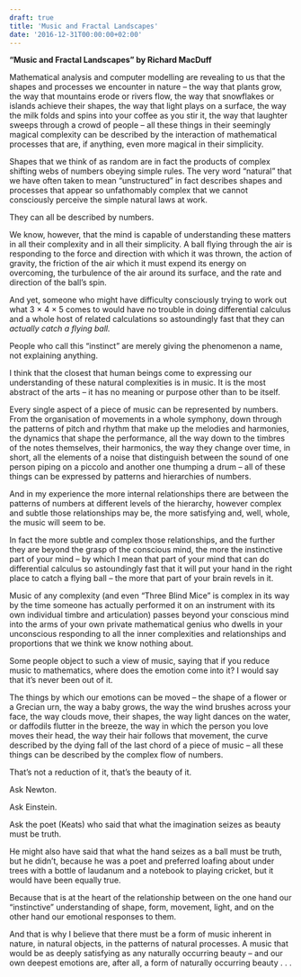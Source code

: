 ```yaml
---
draft: true
title: 'Music and Fractal Landscapes'
date: '2016-12-31T00:00:00+02:00'
---
```


**“Music and Fractal Landscapes” by Richard MacDuff**

Mathematical analysis and computer modelling are revealing to us that the shapes and processes we encounter in nature – the way that plants grow, the way that mountains erode or rivers flow, the way that snowflakes or islands achieve their shapes, the way that light plays on a surface, the way the milk folds and spins into your coffee as you stir it, the way that laughter sweeps through a crowd of people – all these things in their seemingly magical complexity can be described by the interaction of mathematical processes that are, if anything, even more magical in their simplicity.

Shapes that we think of as random are in fact the products of complex shifting webs of numbers obeying simple rules. The very word “natural” that we have often taken to mean “unstructured” in fact describes shapes and processes that appear so unfathomably complex that we cannot consciously perceive the simple natural laws at work.

They can all be described by numbers.

We know, however, that the mind is capable of understanding these matters in all their complexity and in all their simplicity. A ball flying through the air is responding to the force and direction with which it was thrown, the action of gravity, the friction of the air which it must expend its energy on overcoming, the turbulence of the air around its surface, and the rate and direction of the ball’s spin.

And yet, someone who might have difficulty consciously trying to work out what 3 × 4 × 5 comes to would have no trouble in doing differential calculus and a whole host of related calculations so astoundingly fast that they can _actually catch a flying ball._

People who call this “instinct” are merely giving the phenomenon a name, not explaining anything.

I think that the closest that human beings come to expressing our understanding of these natural complexities is in music. It is the most abstract of the arts – it has no meaning or purpose other than to be itself.

Every single aspect of a piece of music can be represented by numbers. From the organisation of movements in a whole symphony, down through the patterns of pitch and rhythm that make up the melodies and harmonies, the dynamics that shape the performance, all the way down to the timbres of the notes themselves, their harmonics, the way they change over time, in short, all the elements of a noise that distinguish between the sound of one person piping on a piccolo and another one thumping a drum – all of these things can be expressed by patterns and hierarchies of numbers.

And in my experience the more internal relationships there are between the patterns of numbers at different levels of the hierarchy, however complex and subtle those relationships may be, the more satisfying and, well, whole, the music will seem to be.

In fact the more subtle and complex those relationships, and the further they are beyond the grasp of the conscious mind, the more the instinctive part of your mind – by which I mean that part of your mind that can do differential calculus so astoundingly fast that it will put your hand in the right place to catch a flying ball – the more that part of your brain revels in it.

Music of any complexity (and even “Three Blind Mice” is complex in its way by the time someone has actually performed it on an instrument with its own individual timbre and articulation) passes beyond your conscious mind into the arms of your own private mathematical genius who dwells in your unconscious responding to all the inner complexities and relationships and proportions that we think we know nothing about.

Some people object to such a view of music, saying that if you reduce music to mathematics, where does the emotion come into it? I would say that it’s never been out of it.

The things by which our emotions can be moved – the shape of a flower or a Grecian urn, the way a baby grows, the way the wind brushes across your face, the way clouds move, their shapes, the way light dances on the water, or daffodils flutter in the breeze, the way in which the person you love moves their head, the way their hair follows that movement, the curve described by the dying fall of the last chord of a piece of music – all these things can be described by the complex flow of numbers.

That’s not a reduction of it, that’s the beauty of it.

Ask Newton.

Ask Einstein.

Ask the poet (Keats) who said that what the imagination seizes as beauty must be truth.

He might also have said that what the hand seizes as a ball must be truth, but he didn’t, because he was a poet and preferred loafing about under trees with a bottle of laudanum and a notebook to playing cricket, but it would have been equally true.

Because that is at the heart of the relationship between on the one hand our “instinctive” understanding of shape, form, movement, light, and on the other hand our emotional responses to them.

And that is why I believe that there must be a form of music inherent in nature, in natural objects, in the patterns of natural processes. A music that would be as deeply satisfying as any naturally occurring beauty – and our own deepest emotions are, after all, a form of naturally occurring beauty . . .
